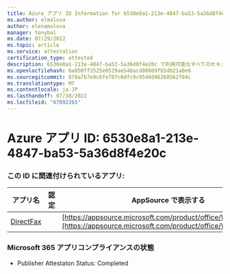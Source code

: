 ```yaml
---
title: Azure アプリ ID Information for 6530e8a1-213e-4847-ba53-5a36d8f4e20c
ms.author: elmalova
author: elenamalova
manager: tonybal
ms.date: 07/29/2022
ms.topic: article
ms.service: attestation
certification_type: attested
description: 6530e8a1-213e-4847-ba53-5a36d8f4e20c で利用可能なすべてのセキュリティとコンプライアンス情報。
ms.openlocfilehash: 6a850ff3525e8529ae548acd08989fb5db21a0e6
ms.sourcegitcommit: 878a7b7e9c6fe787c6dfc9c95d4d46268562f84c
ms.translationtype: MT
ms.contentlocale: ja-JP
ms.lasthandoff: 07/30/2022
ms.locfileid: "67092265"
---
```

# <a name="azure-app-id-6530e8a1-213e-4847-ba53-5a36d8f4e20c"></a>Azure アプリ ID: 6530e8a1-213e-4847-ba53-5a36d8f4e20c


### <a name="apps-associated-with-this-id"></a>この ID に関連付けられているアプリ:
| **アプリ名** | **認定** | **AppSource で表示する** |
|--------------|---------------|-----------------------|
| [DirectFax](../forward/WA200002054.md) |  | [https://appsource.microsoft.com/product/office/WA200002054](https://appsource.microsoft.com/product/office/WA200002054) |

### <a name="microsoft-365-app-compliance-status"></a>Microsoft 365 アプリコンプライアンスの状態
- Publisher Attestaton Status: Completed
